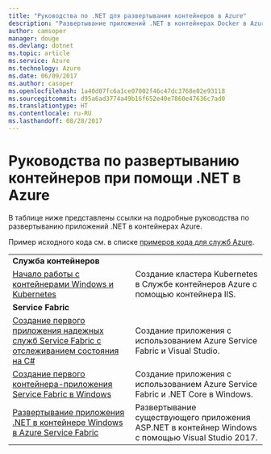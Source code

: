 ```yaml
---
title: "Руководства по .NET для развертывания контейнеров в Azure"
description: "Развертывание приложений .NET в контейнерах Docker в Azure и их масштабирование при помощи DC/OS, Mesos или Kubernetes."
author: camsoper
manager: douge
ms.devlang: dotnet
ms.topic: article
ms.service: Azure
ms.technology: Azure
ms.date: 06/09/2017
ms.author: casoper
ms.openlocfilehash: 1a40d07fc6a1ce07002f46c47dc3768e02e93118
ms.sourcegitcommit: d95a6ad3774a49b16f652e40e7860e47636c7ad0
ms.translationtype: HT
ms.contentlocale: ru-RU
ms.lasthandoff: 08/28/2017
---
```

# <a name="container-deployment-tutorials-with-net-on-azure"></a>Руководства по развертыванию контейнеров при помощи .NET в Azure

В таблице ниже представлены ссылки на подробные руководства по развертыванию приложений .NET в контейнерах Azure.

Пример исходного кода см. в списке [примеров кода для служб Azure](https://azure.microsoft.com/resources/samples/?platform=dotnet).

| | |
|---|---|
| **Служба контейнеров** ||
| [Начало работы с контейнерами Windows и Kubernetes][1] | Создание кластера Kubernetes в Службе контейнеров Azure с помощью контейнера IIS.
|**Service Fabric**| |
| [Создание первого приложения надежных служб Service Fabric с отслеживанием состояния на C#][2] | Создание приложения с использованием Azure Service Fabric и Visual Studio. | 
| [Создание первого контейнера-приложения Service Fabric в Windows][3] | Создание приложения с использованием Azure Service Fabric и .NET Core в Windows. | 
| [Развертывание приложения .NET в контейнере Windows в Azure Service Fabric][4] | Развертывание существующего приложения ASP.NET в контейнер Windows с помощью Visual Studio 2017.  |

[1]: /azure/container-service/container-service-kubernetes-windows-walkthrough
[2]: /azure/service-fabric/service-fabric-create-your-first-application-in-visual-studio
[3]: /azure/service-fabric/service-fabric-get-started-containers
[4]: /azure/service-fabric/service-fabric-host-app-in-a-container
